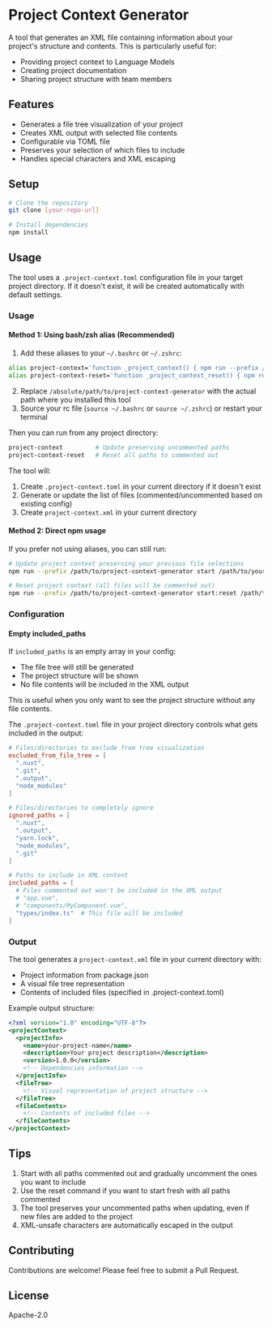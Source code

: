# Project Context Generator

A tool that generates an XML file containing information about your project's structure and contents. This is particularly useful for:
- Providing project context to Language Models
- Creating project documentation
- Sharing project structure with team members

## Features

- Generates a file tree visualization of your project
- Creates XML output with selected file contents
- Configurable via TOML file
- Preserves your selection of which files to include
- Handles special characters and XML escaping

## Setup

```bash
# Clone the repository
git clone [your-repo-url]

# Install dependencies
npm install
```

## Usage

The tool uses a `.project-context.toml` configuration file in your target project directory. If it doesn't exist, it will be created automatically with default settings.

### Usage

#### Method 1: Using bash/zsh alias (Recommended)

1. Add these aliases to your `~/.bashrc` or `~/.zshrc`:
```bash
alias project-context='function _project_context() { npm run --prefix /absolute/path/to/project-context-generator start "$(pwd)"; }; _project_context'
alias project-context-reset='function _project_context_reset() { npm run --prefix /absolute/path/to/project-context-generator start:reset "$(pwd)"; }; _project_context_reset'
```

2. Replace `/absolute/path/to/project-context-generator` with the actual path where you installed this tool
3. Source your rc file (`source ~/.bashrc` or `source ~/.zshrc`) or restart your terminal

Then you can run from any project directory:
```bash
project-context         # Update preserving uncommented paths
project-context-reset   # Reset all paths to commented out
```

The tool will:
1. Create `.project-context.toml` in your current directory if it doesn't exist
2. Generate or update the list of files (commented/uncommented based on existing config)
3. Create `project-context.xml` in your current directory

#### Method 2: Direct npm usage

If you prefer not using aliases, you can still run:
```bash
# Update project context preserving your previous file selections
npm run --prefix /path/to/project-context-generator start /path/to/your/project

# Reset project context (all files will be commented out)
npm run --prefix /path/to/project-context-generator start:reset /path/to/your/project
```

### Configuration

#### Empty included_paths

If `included_paths` is an empty array in your config:
- The file tree will still be generated
- The project structure will be shown
- No file contents will be included in the XML output

This is useful when you only want to see the project structure without any file contents.

The `.project-context.toml` file in your project directory controls what gets included in the output:

```toml
# Files/directories to exclude from tree visualization
excluded_from_file_tree = [
  ".nuxt",
  ".git",
  ".output",
  "node_modules"
]

# Files/directories to completely ignore
ignored_paths = [
  ".nuxt",
  ".output",
  "yarn.lock",
  "node_modules",
  ".git"
]

# Paths to include in XML content
included_paths = [
  # Files commented out won't be included in the XML output
  # "app.vue",
  # "components/MyComponent.vue",
  "types/index.ts"  # This file will be included
]
```

### Output

The tool generates a `project-context.xml` file in your current directory with:
- Project information from package.json
- A visual file tree representation
- Contents of included files (specified in .project-context.toml)

Example output structure:
```xml
<?xml version="1.0" encoding="UTF-8"?>
<projectContext>
  <projectInfo>
    <name>your-project-name</name>
    <description>Your project description</description>
    <version>1.0.0</version>
    <!-- Dependencies information -->
  </projectInfo>
  <fileTree>
    <!-- Visual representation of project structure -->
  </fileTree>
  <fileContents>
    <!-- Contents of included files -->
  </fileContents>
</projectContext>
```

## Tips

1. Start with all paths commented out and gradually uncomment the ones you want to include
2. Use the reset command if you want to start fresh with all paths commented
3. The tool preserves your uncommented paths when updating, even if new files are added to the project
4. XML-unsafe characters are automatically escaped in the output

## Contributing

Contributions are welcome! Please feel free to submit a Pull Request.

## License

Apache-2.0
